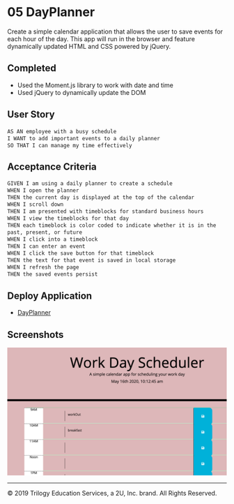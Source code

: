 #  05 DayPlanner
Create a simple calendar application that allows the user to save events for each hour of the day. This app will run in the browser and feature dynamically updated HTML and CSS powered by jQuery.

## Completed
* Used the Moment.js library to work with date and time
* Used jQuery to dynamically update the DOM

## User Story
```
AS AN employee with a busy schedule
I WANT to add important events to a daily planner
SO THAT I can manage my time effectively
```

## Acceptance Criteria

```
GIVEN I am using a daily planner to create a schedule
WHEN I open the planner
THEN the current day is displayed at the top of the calendar
WHEN I scroll down
THEN I am presented with timeblocks for standard business hours
WHEN I view the timeblocks for that day
THEN each timeblock is color coded to indicate whether it is in the past, present, or future
WHEN I click into a timeblock
THEN I can enter an event
WHEN I click the save button for that timeblock
THEN the text for that event is saved in local storage
WHEN I refresh the page
THEN the saved events persist
```
## Deploy Application
 * [DayPlanner](https://cynthia-dm1216.github.io/DayPlanner/.)

## Screenshots
![day planner](./Assets/DayPlanner.png)


- - -
© 2019 Trilogy Education Services, a 2U, Inc. brand. All Rights Reserved.
